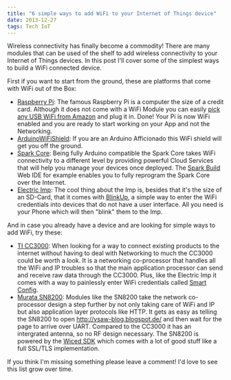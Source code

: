 ```yaml
---
title: "6 simple ways to add WiFi to your Internet of Things device"
date: 2013-12-27
tags: Tech IoT
---
```


Wireless connectivity has finally become a commodity! There are many modules that can be used of the shelf to add wireless connectivity to your Internet of Things devices. In this post I'll cover some of the simplest ways to build a WiFi connected device.

First if you want to start from the ground, these are platforms that come with WiFi out of the Box:

- [Raspberry Pi](http://www.raspberrypi.org/quick-start-guide): The famous Raspberry Pi is a computer the size of a credit card. Although it does not come with a WiFi Module you can easily [pick any USB WiFi from Amazon](http://www.amazon.com/s?ie=UTF8&field-keywords=usb%20wifi&index=blended) and plug it in. Done! Your Pi is now WiFi enabled and you are ready to start working on your App and not the Networking.
- [ArduinoWiFiShield](http://arduino.cc/en/Main/ArduinoWiFiShield): If you are an Arduino Afficionado this WiFi shield will get you off the ground.
- [Spark Core](https://www.spark.io/): Being fully Arduino compatible the Spark Core takes WiFi connectivity to a different level by providing powerful Cloud Services that will help you manage your devices once deployed. The [Spark Build](http://docs.spark.io/#/start/writing-core-firmware-spark-build-our-web-ide) Web IDE for example enables you to fully reprogram the Spark Core over the Internet.
- [Electric Imp](http://electricimp.com/): The cool thing about the Imp is, besides that it's the size of an SD-Card, that it comes with [BlinkUp](http://electricimp.com/docs/gettingstarted/1-blinkup/), a simple way to enter the WiFi credentials into devices that do not have a user interface. All you need is your Phone which will then "blink" them to the Imp.

And in case you already have a device and are looking for simple ways to add WiFi, try these:

- [TI CC3000](http://www.ti.com/product/cc3000): When looking for a way to connect existing products to the internet without having to deal with Networking to much the CC3000 could be worth a look. It is a networking co-processor that handles all the WiFi and IP troubles so that the main application processor can send and receive raw data through the CC3000. Plus, like the Electric Imp it comes with a way to painlessly enter WiFi credentials called [Smart Config](http://processors.wiki.ti.com/index.php/CC3000_Smart_Config).
- [Murata SN8200](http://processors.wiki.ti.com/index.php/CC3000_Smart_Config): Modules like the SN8200 take the network co-processor design a step further by not only taking care of WiFi and IP but also application layer protocols like HTTP. It gets as easy as telling the SN8200 to open http://vsaw-blog.blogspot.de/ and then wait for the page to arrive over UART. Compared to the CC3000 it has an intergrated antenna, so no RF design necessary. The SN8200 is powered by the [Wiced SDK](http://www.broadcom.com/products/wiced/wifi/) which comes with a lot of good stuff like a full SSL/TLS implementation.

If you think I'm missing something please leave a comment! I'd love to see this list grow over time.

